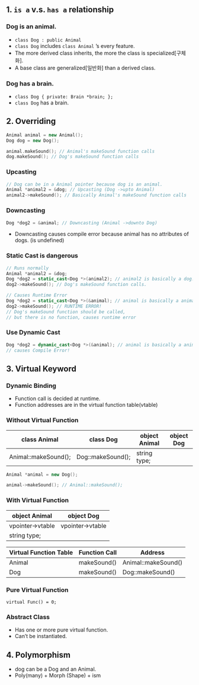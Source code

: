 ## 1. `is a` v.s. `has a` relationship

### Dog is an animal.

- `class Dog : public Animal`
- `class Dog` includes `class Animal` ’s every feature.
- The more derived class inherits, the more the class is specialized[구체화].
- A base class are generalized[일반화] than a derived class.

### Dog has a brain.

- `class Dog { private: Brain *brain; };`
- `class Dog` has a brain.

## 2. Overriding

```cpp
Animal animal = new Animal();
Dog dog = new Dog();

animal.makeSound(); // Animal's makeSound function calls
dog.makeSound(); // Dog's makeSound function calls
```

### Upcasting

```cpp
// Dog can be in a Animal pointer because dog is an animal.
Animal *animal2 = &dog; // Upcasting (Dog ->upto Animal)
animal2->makeSound(); // Basically Animal's makeSound function calls
```

### Downcasting

```cpp
Dog *dog2 = &animal; // Downcasting (Animal ->downto Dog)
```

- Downcasting causes compile error because animal has no attributes of dogs. (is undefined)

### Static Cast is dangerous

```cpp
// Runs normally
Animal *animal2 = &dog; 
Dog *dog2 = static_cast<Dog *>(animal2); // animal2 is basically a dog.
dog2->makeSound(); // Dog's makeSound function calls.

// Causes Runtime Error
Dog *dog2 = static_cast<Dog *>(&animal); // animal is basically a animal.
dog2->makeSound(); // RUNTIME ERROR!
// Dog's makeSound function should be called, 
// but there is no function, causes runtime error
```

### Use Dynamic Cast

```cpp
Dog *dog2 = dynamic_cast<Dog *>(&animal); // animal is basically a animal.
// causes Compile Error!
```

## 3. Virtual Keyword

### Dynamic Binding

- Function call is decided at runtime.
- Function addresses are in the virtual function table(vtable)

### Without Virtual Function

| class Animal | class Dog | object Animal | object Dog |
| --- | --- | --- | --- |
| Animal::makeSound(); | Dog::makeSound(); | string type; |  |

```cpp
Animal *animal = new Dog();

animal->makeSound(); // Animal::makeSound();
```

### With Virtual Function

| object Animal | object Dog |
| --- | --- |
| vpointer→vtable | vpointer→vtable |
| string type; |  |

| Virtual Function Table | Function Call | Address |
| --- | --- | --- |
| Animal | makeSound() | Animal::makeSound() |
| Dog | makeSound() | Dog::makeSound() |

### Pure Virtual Function

`virtual Func() = 0;`

### Abstract Class

- Has one or more pure virtual function.
- Can’t be instantiated.

## 4. Polymorphism

- dog can be a Dog and an Animal.
- Poly(many) + Morph (Shape) + ism